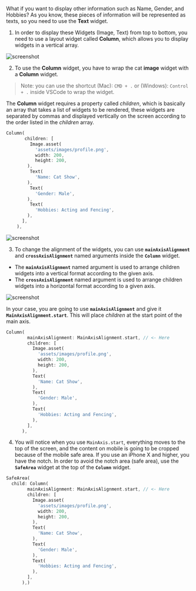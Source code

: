 What if you want to display other information such as Name, Gender, and Hobbies? As you know, these pieces of information will be represented as texts, so you need to use the **Text** widget.

1. In order to display these Widgets (Image, Text) from top to bottom, you need to use a layout widget called **Column**, which allows you to display widgets in a vertical array.

![screenshot](https://lh4.googleusercontent.com/DPzKxyPdRA8SzxucTXXFo7hdRDQtod3MDF2Pw-1cbb50-2Mk_fHzaU2rA_Ilo62K8cP_TjufEyEGlXQKyFjMIWKe-uYH-4aMCfN63hYZ6V27cAIO7JbCZmyhGHGHt3aYHuPWjp-M)

2. To use the **Column** widget, you have to wrap the cat **image** widget with a **Column** widget.

  <!-- The below note needs a gif to be clearer -->
   > Note: you can use the shortcut (Mac): `CMD + .` or (Windows): `Control + .` inside VSCode to wrap the widget.


<!-- flan named argument => الargument الي نمسيه كذا -->
 The **Column** widget requires a property called *children*, which is basically an array that takes a list of widgets to be rendered, these widgets are separated by commas and displayed vertically on the screen according to the order listed in the *children* array.

```dart
Column(
       children: [
         Image.asset(
           'assets/images/profile.png',
           width: 200,
           height: 200,
        ),
         Text(
           'Name: Cat Show',
        ),
         Text(
           'Gender: Male',
        ),
         Text(
           'Hobbies: Acting and Fencing',
        ),
      ],
    ),
```

![screenshot](https://lh5.googleusercontent.com/QZEzYmQFrm308dmIIUTGsMzknU-WsGngcNywz3f2-SUnW9tT-1f3eEP55uw4V-ByfaEtb_sieFSVHOCJrgnvxRSxa3HYi3kPJKTJQJ2QoGAkxJKGb0OqPczIBy0Y0YuLgqa9Z9F3)

3. To change the alignment of the widgets, you can use **`mainAxisAlignment`** and **`crossAxisAlignment`** named arguments inside the **`Column`** widget. 
   
  - The **`mainAxisAlignment`** named argument is used to arrange children widgets into a vertical format according to the given axis. 
  - The **`crossAxisAlignment`** named argument is used to arrange children widgets into a horizontal format according to a given axis. 
   <!-- It would be great if you add a link that takes you to these properties docs, so the students can have a full understanding of what do they do -->


   ![screenshot](https://lh5.googleusercontent.com/xwkK3tUDTEF8oSsQ5VLngVu-6lUQWy60XoopIIBOMVsgnbjrF1yJt-h5DfFyIkjcGPbNulL9Ixw623Nl9WTBuhPjECVXdSHt73CmuApNqV9K3Ayp9w5y5zRzOLOvro7Jtk0dv5OZ)

   In your case, you are going to use **`mainAxisAlignment`** and give it **`MainAxisAlignment.start`**. This will place *children* at the start point of the main axis.
```dart
Column(
        mainAxisAlignment: MainAxisAlignment.start, // <- Here
        children: [
          Image.asset(
            'assets/images/profile.png',
            width: 200,
            height: 200,
          ),
          Text(
            'Name: Cat Show',
          ),
          Text(
            'Gender: Male',
          ),
          Text(
            'Hobbies: Acting and Fencing',
          ),
        ],
      ),
```

4. You will notice when you use `MainAxis.start`, everything moves to the top of the screen, and the content on mobile is going to be cropped because of the mobile safe area. If you use an iPhone X and higher, you have the notch. In order to avoid the notch area (safe area), use the **`SafeArea`** widget at the top of the **`Column`** widget.

```dart
SafeArea(
  child: Column(
        mainAxisAlignment: MainAxisAlignment.start, // <- Here
        children: [
          Image.asset(
            'assets/images/profile.png',
            width: 200,
            height: 200,
          ),
          Text(
            'Name: Cat Show',
          ),
          Text(
            'Gender: Male',
          ),
          Text(
            'Hobbies: Acting and Fencing',
          ),
        ],
      ),)
```